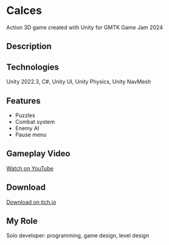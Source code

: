 # Calces
Action 3D game created with Unity for GMTK Game Jam 2024

## Description

## Technologies
Unity 2022.3, C#, Unity UI, Unity Physics, Unity NavMesh

## Features
- Puzzles
- Combat system
- Enemy AI
- Pause menu

## Gameplay Video
[Watch on YouTube](https://youtu.be/Wi3PLreIPLM)

## Download
[Download on itch.io](https://d1spercia.itch.io/calces)

## My Role
Solo developer: programming, game design, level design
